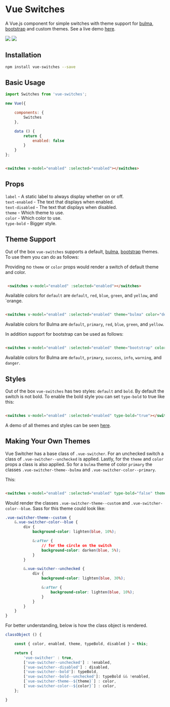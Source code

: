 # Vue Switches
A Vue.js component for simple switches with theme support for [bulma](http://bulma.io), [bootstrap](http://getbootstrap.com/) and custom themes. See a live demo [here](http://drewjbartlett.com/demos/vue-switches/).

<img src="http://drewjbartlett.com/demos/images/vue-switches.png" />
<img src="http://drewjbartlett.com/demos/images/vue-switches-bold.png" />

## Installation

```bash
npm install vue-switches --save
```

## Basic Usage

```javascript
import Switches from 'vue-switches';

new Vue({

    components: {
        Switches
    },

    data () {
        return {
            enabled: false
        }
    }
};
```

```html

<switches v-model="enabled" :selected="enabled"></switches>

```

## Props

`label` - A static label to always display whether on or off. <br /> 
`text-enabled` - The text that displays when enabled. <br />
`text-disabled` - The text that displays when disabled. <br />
`theme` - Which theme to use. <br />
`color` - Which color to use. <br />
`type-bold` - Bigger style. <br />


## Theme Support
Out of the box `vue-switches` supports a default, [bulma](http://bulma.io), [bootstrap](http://getbootstrap.com/) themes. To use them you can do as follows:

Providing no `theme` or `color` props would render a switch of default theme and color.

```html

 <switches v-model="enabled" :selected="enabled"></switches>

```

Available colors for `default` are `default`, `red`, `blue`, `green`, and `yellow`, and `orange.


```html

<switches v-model="enabled" :selected="enabled" theme="bulma" color="default"></switches>

```

Available colors for Bulma are `default`, `primary`, `red`, `blue`, `green`, and `yellow`.

In addition support for bootstrap can be used as follows:

```html

<switches v-model="enabled" :selected="enabled" theme="bootstrap" color="danger"></switches>

```

Available colors for Bulma are `default`, `primary`, `success`, `info`, `warning`, and `danger`.

## Styles

Out of the box `vue-switches` has two styles: `default` and `bold`. By default the switch is not bold. To enable the bold style you can set `type-bold` to true like this:

```html

<switches v-model="enabled" :selected="enabled" type-bold="true"></switches>

```

A demo of all themes and styles can be seen [here](http://drewjbartlett.com/demos/vue-switches/).

## Making Your Own Themes
Vue Switcher has a base class of  `.vue-switcher`. For an unchecked switch a class of `.vue-switcher--unchecked` is applied. Lastly, for the `theme` and `color` props a class is also applied. So for a `bulma` theme of color `primary` the classes `.vue-switcher-theme--bulma` and `.vue-switcher-color--primary`.

This:
```html

<switches v-model="enabled" :selected="enabled" type-bold="false" theme="custom" color="blue"></switches>

```

Would render the classes `.vue-switcher-theme--custom` and `.vue-switcher-color--blue`. Sass for this theme could look like:

```css
.vue-switcher-theme--custom {
    &.vue-switcher-color--blue {
        div {
            background-color: lighten(blue, 10%);

            &:after {
                // for the circle on the switch
                background-color: darken(blue, 5%);
            }
        }

        &.vue-switcher--unchecked {
            div {
                background-color: lighten(blue, 30%);

                &:after {
                    background-color: lighten(blue, 10%);
                }
            }
        }
    }
}
```

For better understanding, below is how the class object is rendered.
```javascript
classObject () {

    const { color, enabled, theme, typeBold, disabled } = this;

    return {
        'vue-switcher' : true,
        ['vue-switcher--unchecked'] : !enabled,
        ['vue-switcher--disabled'] : disabled,
        ['vue-switcher--bold']: typeBold,
        ['vue-switcher--bold--unchecked']: typeBold && !enabled,
        [`vue-switcher-theme--${theme}`] : color,
        [`vue-switcher-color--${color}`] : color,
    };

}
```
